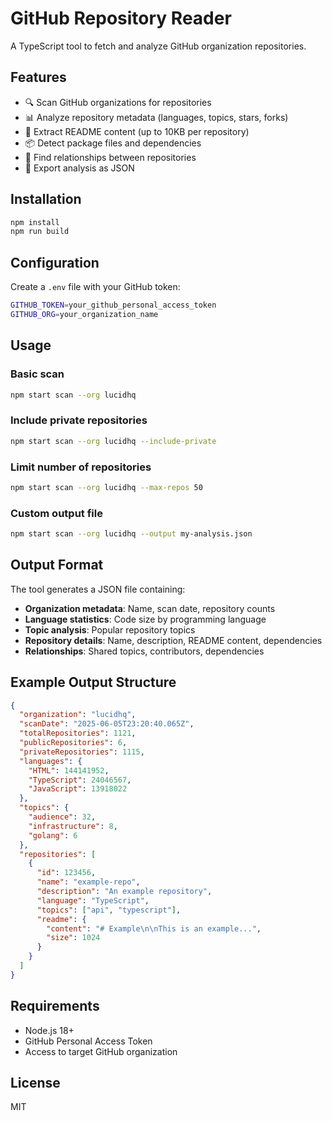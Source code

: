 # GitHub Repository Reader

A TypeScript tool to fetch and analyze GitHub organization repositories.

## Features

- 🔍 Scan GitHub organizations for repositories
- 📊 Analyze repository metadata (languages, topics, stars, forks)
- 📝 Extract README content (up to 10KB per repository)
- 📦 Detect package files and dependencies
- 🔗 Find relationships between repositories
- 💾 Export analysis as JSON

## Installation

```bash
npm install
npm run build
```

## Configuration

Create a `.env` file with your GitHub token:

```bash
GITHUB_TOKEN=your_github_personal_access_token
GITHUB_ORG=your_organization_name
```

## Usage

### Basic scan
```bash
npm start scan --org lucidhq
```

### Include private repositories
```bash
npm start scan --org lucidhq --include-private
```

### Limit number of repositories
```bash
npm start scan --org lucidhq --max-repos 50
```

### Custom output file
```bash
npm start scan --org lucidhq --output my-analysis.json
```

## Output Format

The tool generates a JSON file containing:

- **Organization metadata**: Name, scan date, repository counts
- **Language statistics**: Code size by programming language
- **Topic analysis**: Popular repository topics
- **Repository details**: Name, description, README content, dependencies
- **Relationships**: Shared topics, contributors, dependencies

## Example Output Structure

```json
{
  "organization": "lucidhq",
  "scanDate": "2025-06-05T23:20:40.065Z",
  "totalRepositories": 1121,
  "publicRepositories": 6,
  "privateRepositories": 1115,
  "languages": {
    "HTML": 144141952,
    "TypeScript": 24046567,
    "JavaScript": 13918022
  },
  "topics": {
    "audience": 32,
    "infrastructure": 8,
    "golang": 6
  },
  "repositories": [
    {
      "id": 123456,
      "name": "example-repo",
      "description": "An example repository",
      "language": "TypeScript",
      "topics": ["api", "typescript"],
      "readme": {
        "content": "# Example\n\nThis is an example...",
        "size": 1024
      }
    }
  ]
}
```

## Requirements

- Node.js 18+
- GitHub Personal Access Token
- Access to target GitHub organization

## License

MIT